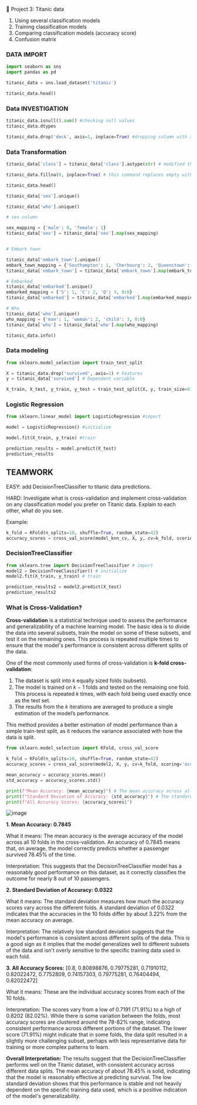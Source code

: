 🔢 Project 3: Titanic data
1. Using several classification models
2. Training classification models
3. Comparing classification models (accuracy score)
4. Confusion matrix

### DATA IMPORT

```py
import seaborn as sns
import pandas as pd

titanic_data = sns.load_dataset('titanic')

titanic_data.head()
```

### Data INVESTIGATION

```py
titanic_data.isnull().sum() #checking null values
titanic_data.dtypes
```

```py
titanic_data.drop('deck', axis=1, inplace=True) #dropping column with a lot of empty values
```

### Data Transformation

```py
titanic_data['class'] = titanic_data['class'].astype(str) # modified the object from category to string

titanic_data.fillna(0, inplace=True) # this command replaces empty with null values
```
```py
titanic_data.head()
```
```py
titanic_data['sex'].unique()
```
```py
titanic_data['who'].unique()
```
```py
# sex column

sex_mapping = {'male': 0, 'female': 1}
titanic_data['sex'] = titanic_data['sex'].map(sex_mapping)
```
```py

# Embark town

titanic_data['embark_town'].unique()
embark_town_mapping = {'Southampton': 1, 'Cherbourg': 2, 'Queenstown': 3, 0:0}
titanic_data['embark_town'] = titanic_data['embark_town'].map(embark_town_mapping)
```

```py
# Embarked
titanic_data['embarked'].unique()
embarked_mapping = {'S': 1, 'C': 2, 'Q': 3, 0:0}
titanic_data['embarked'] = titanic_data['embarked'].map(embarked_mapping)
```

```py
# Who
titanic_data['who'].unique()
who_mapping = {'man': 1, 'woman': 2, 'child': 3, 0:0}
titanic_data['who'] = titanic_data['who'].map(who_mapping)
```

```py
titanic_data.info()
```

### Data modeling ###

```py
from sklearn.model_selection import train_test_split

X = titanic_data.drop('survived', axis=1) # Features
y = titanic_data['survived'] # Dependent variable
```
```py
X_train, X_test, y_train, y_test = train_test_split(X, y, train_size=0.7)
```

### Logistic Regression ###

```py
from sklearn.linear_model import LogisticRegression #import
```
```py
model = LogisticRegression() #initialize
```
```py
model.fit(X_train, y_train) #train
```
```py
prediction_results = model.predict(X_test)
prediction_results
```

## TEAMWORK ##
EASY: add DecisionTreeClassifier to titanic data predictions. 

HARD: Investigate what is cross-validation and implement cross-validation on any classification model you prefer on Titanic data. Explain to each other, what do you see. 

Example: 
```py
k_fold = KFold(n_splits=10, shuffle=True, random_state=42)
accuracy_scores = cross_val_score(model_knn_cv, X, y, cv=k_fold, scoring='accuracy')
```
### DecisionTreeClassifier ###

```py
from sklearn.tree import DecisionTreeClassifier # import
model2 = DecisionTreeClassifier() # initialize
model2.fit(X_train, y_train) # train

prediction_results2 = model2.predict(X_test)
prediction_results2
```

### What is Cross-Validation? ###
**Cross-validation** is a statistical technique used to assess the performance and generalizability of a machine learning model. The basic idea is to divide the data into several subsets, train the model on some of these subsets, and test it on the remaining ones. This process is repeated multiple times to ensure that the model's performance is consistent across different splits of the data.

One of the most commonly used forms of cross-validation is **k-fold cross-validation**:

1. The dataset is split into 𝑘 equally sized folds (subsets).
2. The model is trained on 𝑘 − 1 folds and tested on the remaining one fold. This process is repeated 𝑘 times, with each fold being used exactly once as the test set.
3. The results from the 𝑘 iterations are averaged to produce a single estimation of the model’s performance.
   
This method provides a better estimation of model performance than a simple train-test split, as it reduces the variance associated with how the data is split.

```py
from sklearn.model_selection import KFold, cross_val_score

k_fold = KFold(n_splits=10, shuffle=True, random_state=42)
accuracy_scores = cross_val_score(model2, X, y, cv=k_fold, scoring='accuracy')

mean_accuracy = accuracy_scores.mean()
std_accuracy = accuracy_scores.std()

print(f"Mean Accuracy: {mean_accuracy}") # The mean accuracy across all folds gives an estimate of how well the model performs.
print(f"Standard Deviation of Accuracy: {std_accuracy}") # The standard deviation shows the variability in model performance across different folds.
print(f"All Accuracy Scores: {accuracy_scores}")
```

![image](https://github.com/user-attachments/assets/796fa4e1-ec62-46ab-b778-967924f09fa7)

**1. Mean Accuracy: 0.7845**
   
What it means:
The mean accuracy is the average accuracy of the model across all 10 folds in the cross-validation. An accuracy of 0.7845 means that, on average, the model correctly predicts whether a passenger survived 78.45% of the time.

Interpretation:
This suggests that the DecisionTreeClassifier model has a reasonably good performance on this dataset, as it correctly classifies the outcome for nearly 8 out of 10 passengers.

**2. Standard Deviation of Accuracy: 0.0322**
   
What it means:
The standard deviation measures how much the accuracy scores vary across the different folds. A standard deviation of 0.0322 indicates that the accuracies in the 10 folds differ by about 3.22% from the mean accuracy on average.

Interpretation:
The relatively low standard deviation suggests that the model's performance is consistent across different splits of the data. This is a good sign as it implies that the model generalizes well to different subsets of the data and isn't overly sensitive to the specific training data used in each fold.

**3. All Accuracy Scores:**
[0.8, 0.80898876, 0.79775281, 0.71910112, 0.82022472, 0.7752809, 0.74157303, 0.79775281, 0.76404494, 0.82022472]

What it means:
These are the individual accuracy scores from each of the 10 folds.

Interpretation:
The scores vary from a low of 0.7191 (71.91%) to a high of 0.8202 (82.02%).
While there is some variation between the folds, most accuracy scores are clustered around the 78-82% range, indicating consistent performance across different portions of the dataset.
The lower score (71.91%) might indicate that in some folds, the data split resulted in a slightly more challenging subset, perhaps with less representative data for training or more complex patterns to learn.

**Overall Interpretation:**
The results suggest that the DecisionTreeClassifier performs well on the Titanic dataset, with consistent accuracy across different data splits. The mean accuracy of about 78.45% is solid, indicating that the model is reasonably effective at predicting survival. The low standard deviation shows that this performance is stable and not heavily dependent on the specific training data used, which is a positive indication of the model's generalizability.
